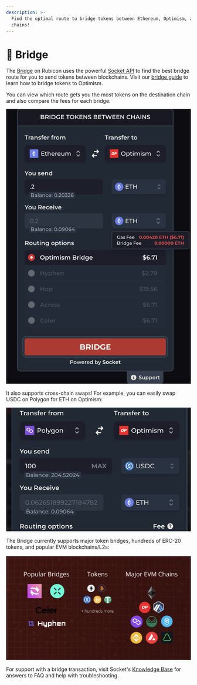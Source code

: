 ```yaml
---
description: >-
  Find the optimal route to bridge tokens between Ethereum, Optimism, and more
  chains!
---
```


# 🌉 Bridge

The [Bridge](https://app.rubicon.finance/bridge) on Rubicon uses the powerful [Socket API](https://www.socket.tech/) to find the best bridge route for you to send tokens between blockchains. Visit our [bridge guide](bridging-to-optimism.md) to learn how to bridge tokens to Optimism.

You can view which route gets you the most tokens on the destination chain and also compare the fees for each bridge:

![](<../.gitbook/assets/image (84).png>)

It also supports cross-chain swaps! For example, you can easily swap USDC on Polygon for ETH on Optimism:

![](<../.gitbook/assets/image (36).png>)

The Bridge currently supports major token bridges, hundreds of ERC-20 tokens, and popular EVM blockchains/L2s:\
\
![](<../.gitbook/assets/image (10).png>)

For support with a bridge transaction, visit Socket's [Knowledge Base](https://socketdottech.zendesk.com/hc/en-us) for answers to FAQ and help with troubleshooting.
